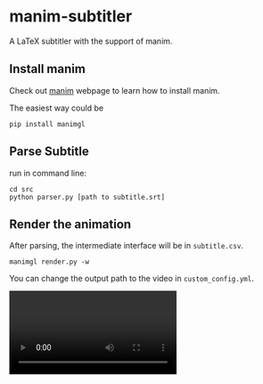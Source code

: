 # manim-subtitler
A LaTeX subtitler with the support of manim.

## Install manim

Check out [manim](https://github.com/3b1b/manim) webpage to learn how to install manim.

The easiest way could be
```
pip install manimgl
```

## Parse Subtitle

run in command line:
```
cd src
python parser.py [path to subtitle.srt]
```

## Render the animation

After parsing, the intermediate interface will be in `subtitle.csv`.
```
manimgl render.py -w
```
You can change the output path to the video in `custom_config.yml`.

![](src/videos/DisplayLines.mp4)